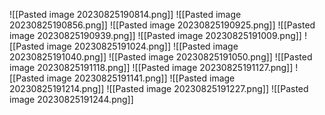
![[Pasted image 20230825190814.png]]
![[Pasted image 20230825190856.png]]
![[Pasted image 20230825190925.png]]
![[Pasted image 20230825190939.png]]
![[Pasted image 20230825191009.png]]
![[Pasted image 20230825191024.png]]
![[Pasted image 20230825191040.png]]
![[Pasted image 20230825191050.png]]
![[Pasted image 20230825191118.png]]
![[Pasted image 20230825191127.png]]
![[Pasted image 20230825191141.png]]
![[Pasted image 20230825191214.png]]
![[Pasted image 20230825191227.png]]
![[Pasted image 20230825191244.png]]



